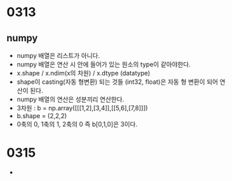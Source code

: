 # 0313

## numpy

* numpy 배열은 리스트가 아니다.
* numpy 배열은 연산 시 안에 들어가 있는 원소의 type이 같아야한다.
* x.shape / x.ndim(x의 차원) / x.dtype (datatype)
* shape이 casting(자동 형변환) 되는 것들 (int32, float)은 자동 형 변환이 되어 연산이 된다.
* numpy 배열의 연산은 성분끼리 연산한다.
* 3차원 : b = np.array([[[1,2],[3,4]],[[5,6],[7,8]]])
* b.shape = (2,2,2)
* 0축의 0, 1축의 1, 2축의 0 즉 b[0,1,0]은 3이다.

# 0315

*